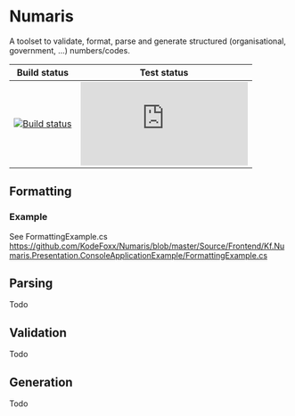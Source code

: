# Numaris
A toolset to validate, format, parse and generate structured (organisational, government, ...) numbers/codes.

Build status | Test status
--- | --- 
[![Build status](https://ci.appveyor.com/api/projects/status/ylx7kd61ro7cqbpu/branch/master?svg=true)](https://ci.appveyor.com/project/aredfox/numaris/branch/master) | [![Test status](http://flauschig.ch/batch.php?type=tests&account=aredfox&slug=numaris)](https://ci.appveyor.com/project/aredfox/numaris/build/tests)

## Formatting
### Example
See FormattingExample.cs https://github.com/KodeFoxx/Numaris/blob/master/Source/Frontend/Kf.Numaris.Presentation.ConsoleApplicationExample/FormattingExample.cs

## Parsing
Todo

## Validation
Todo

## Generation
Todo
